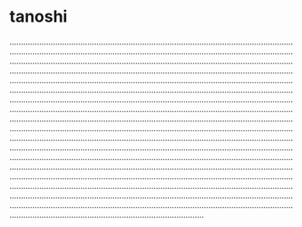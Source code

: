 # tanoshi

.............................................................................................................................................................................................................................................................................................................................................................................................................................................................................................................................................................................................................................................................................................................................................................................................................................................................................................................................................................................................................................................................................................................................................................................................................................................................................................................................................................................................................................................................................................................................................................................................................................................................................................................................................................................................................................................................................................................................................................................................................................................................................................................................................................................................................................................................................................................................................................................................................